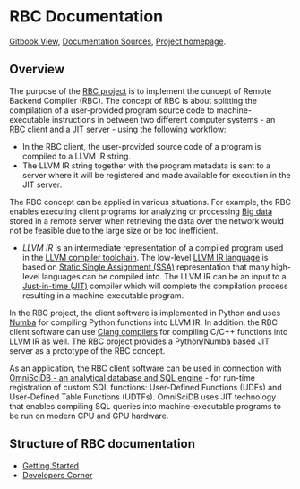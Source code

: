 # RBC Documentation

[Gitbook View](https://xnd-project.gitbook.io/rbc-doc), [Documentation Sources](https://github.com/xnd-project/rbc-doc), [Project homepage](https://github.com/xnd-project/rbc). 

## Overview

The purpose of the [RBC project](https://github.com/xnd-project/rbc) is to implement the concept of Remote Backend Compiler \(RBC\). The concept of RBC is about splitting the compilation of a user-provided program source code to machine-executable instructions in between two different computer systems - an RBC client and a JIT server - using the following workflow:

* In the RBC client, the user-provided source code of a program is compiled to a LLVM IR string.
* The LLVM IR string together with the program metadata is sent to a server where it will be registered and made available for execution in the JIT server.

The RBC concept can be applied in various situations. For example, the RBC enables executing client programs for analyzing or processing [Big data](https://en.wikipedia.org/wiki/Big_data) stored in a remote server when retrieving the data over the network would not be feasible due to the large size or be too inefficient.

* _LLVM IR_ is an intermediate representation of a compiled program used in the [LLVM compiler toolchain](https://llvm.org/). The low-level [LLVM IR language](https://llvm.org/docs/LangRef.html) is based on [Static Single Assignment \(SSA\)](https://en.wikipedia.org/wiki/Static_single_assignment_form) representation that many high-level languages can be compiled into. The LLVM IR can be an input to a [Just-in-time \(JIT\)](https://en.wikipedia.org/wiki/Just-in-time_compilation) compiler which will complete the compilation process resulting in a machine-executable program.

In the RBC project, the client software is implemented in Python and uses [Numba](https://github.com/numba/numba) for compiling Python functions into LLVM IR. In addition, the RBC client software can use [Clang compilers](https://clang.llvm.org/) for compiling C/C++ functions into LLVM IR as well. The RBC project provides a Python/Numba based JIT server as a prototype of the RBC concept.

As an application, the RBC client software can be used in connection with [OmniSciDB - an analytical database and SQL engine](https://www.omnisci.com/platform/omniscidb) - for run-time registration of custom SQL functions: User-Defined Functions \(UDFs\) and User-Defined Table Functions \(UDTFs\). OmniSciDB uses JIT technology that enables compiling SQL queries into machine-executable programs to be run on modern CPU and GPU hardware.

## Structure of RBC documentation

* [Getting Started](getting-started/getting-started/)
* [Developers Corner](developers-corner/developing-rbc-and-omniscidb/)

